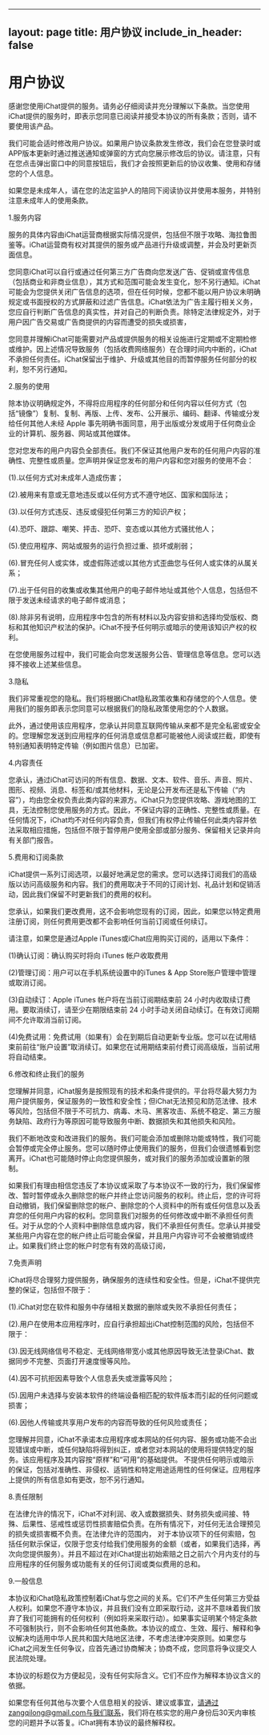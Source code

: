  ---
layout: page
title: 用户协议
include_in_header: false
---
 
 # 用户协议

  感谢您使用iChat提供的服务。请务必仔细阅读并充分理解以下条款。当您使用iChat提供的服务时，即表示您同意已阅读并接受本协议的所有条款；否则，请不要使用该产品。

  我们可能会适时修改用户协议。如果用户协议条款发生修改，我们会在您登录时或APP版本更新时通过推送通知或弹窗的方式向您展示修改后的协议。请注意，只有在您点击弹出窗口中的同意按钮后，我们才会按照更新后的协议收集、使用和存储您的个人信息。

  如果您是未成年人，请在您的法定监护人的陪同下阅读协议并使用本服务，并特别注意未成年人的使用条款。

  1.服务内容

  服务的具体内容由iChat运营商根据实际情况提供，包括但不限于攻略、海拉鲁图鉴等。iChat运营商有权对其提供的服务或产品进行升级或调整，并会及时更新页面信息。

  您同意iChat可以自行或通过任何第三方广告商向您发送广告、促销或宣传信息（包括商业和非商业信息），其方式和范围可能会发生变化，恕不另行通知。iChat可能会为您提供关闭广告信息的选项，但在任何时候，您都不能以用户协议未明确规定或书面授权的方式屏蔽和过滤广告信息。iChat依法为广告主履行相关义务，您应自行判断广告信息的真实性，并对自己的判断负责。除特定法律规定外，对于用户因广告交易或广告商提供的内容而遭受的损失或损害，

  您同意并理解iChat可能需要对产品或提供服务的相关设施进行定期或不定期检修或维护。因上述情况导致服务（包括收费网络服务）在合理时间内中断的，iChat不承担任何责任。iChat保留出于维护、升级或其他目的而暂停服务任何部分的权利，恕不另行通知。

  2.服务的使用

  除本协议明确规定外，不得将应用程序的任何部分和任何内容以任何方式（包括“镜像”）复制、复制、再版、上传、发布、公开展示、编码、翻译、传输或分发给任何其他人未经 Apple 事先明确书面同意，用于出版或分发或用于任何商业企业的计算机、服务器、网站或其他媒体。

  您对您发布的用户内容负全部责任。我们不保证其他用户发布的任何用户内容的准确性、完整性或质量。您声明并保证您发布的用户内容和您对服务的使用不会：

  (1).以任何方式对未成年人造成伤害；

  (2).被用来有意或无意地违反或以任何方式不遵守地区、国家和国际法；

  (3).以任何方式违反、违反或侵犯任何第三方的知识产权；

  (4).恐吓、跟踪、嘲笑、抨击、恐吓、变态或以其他方式骚扰他人；

  (5).使应用程序、网站或服务的运行负担过重、损坏或削弱；

  (6).冒充任何人或实体，或虚假陈述或以其他方式歪曲您与任何人或实体的从属关系；

  (7).出于任何目的收集或收集其他用户的电子邮件地址或其他个人信息，包括但不限于发送未经请求的电子邮件或消息；

  (8).除非另有说明，应用程序中包含的所有材料以及内容安排和选择均受版权、商标和其他知识产权法的保护。iChat不授予任何明示或暗示的使用该知识产权的权利。

  在您使用服务过程中，我们可能会向您发送服务公告、管理信息等信息。您可以选择不接收上述某些信息。

  3.隐私

  我们非常重视您的隐私。我们将根据iChat隐私政策收集和存储您的个人信息。使用我们的服务即表示您同意可以根据我们的隐私政策使用您的个人数据。

  此外，通过使用该应用程序，您承认并同意互联网传输从来都不是完全私密或安全的。您理解您发送到应用程序的任何消息或信息都可能被他人阅读或拦截，即使有特别通知表明特定传输（例如图片信息）已加密。

  4.内容责任

  您承认，通过iChat可访问的所有信息、数据、文本、软件、音乐、声音、照片、图形、视频、消息、标签和/或其他材料，无论是公开发布还是私下传输（“内容”），均由您全权负责此类内容的来源方。iChat只为您提供攻略、游戏地图的工具，无法控制您使用服务的方式。因此，不保证内容的正确性、完整性或质量。在任何情况下，iChat均不对任何内容负责，但我们有权停止传输任何此类内容并依法采取相应措施，包括但不限于暂停用户使用全部或部分服务、保留相关记录并向有关部门报告。

  5.费用和订阅条款

  iChat提供一系列订阅选项，以最好地满足您的需求。您可以选择订阅我们的高级版以访问高级服务和内容。我们的费用取决于不同的订阅计划、礼品计划和促销活动，因此我们保留不时更新我们的费用的权利。

  您承认，如果我们更改费用，这不会影响您现有的订阅，因此，如果您以特定费用注册订阅，则任何费用更改都不会影响任何当前订阅或任何续订。

  请注意，如果您是通过Apple iTunes或iChat应用购买订阅的，适用以下条件：

  (1)确认订阅：确认购买时将向 iTunes 帐户收取费用

  (2)管理订阅：用户可以在手机系统设置中的iTunes & App Store账户管理中管理或取消订阅。

  (3)自动续订：Apple iTunes 帐户将在当前订阅期结束前 24 小时内收取续订费用。要取消续订，请至少在期限结束前 24 小时手动关闭自动续订。在有效订阅期间不允许取消当前订阅。

  (4)免费试用：免费试用（如果有）会在到期后自动更新专业版。您可以在试用结束前前往“账户设置”取消续订。如果您在试用期结束前付费订阅高级版，当前试用将自动结束。

  6.修改和终止我们的服务

  您理解并同意，iChat服务是按照现有的技术和条件提供的。平台将尽最大努力为用户提供服务，保证服务的一致性和安全性；但iChat无法预见和防范法律、技术等风险，包括但不限于不可抗力、病毒、木马、黑客攻击、系统不稳定、第三方服务缺陷、政府行为等原因可能导致服务中断、数据损失和其他损失和风险。

  我们不断地改变和改进我们的服务。我们可能会添加或删除功能或特性，我们可能会暂停或完全停止服务。您可以随时停止使用我们的服务，但我们会很遗憾看到您离开。iChat也可能随时停止向您提供服务，或对我们的服务添加或设置新的限制。

  如果我们有理由相信您违反了本协议或采取了与本协议不一致的行为，我们保留修改、暂时暂停或永久删除您的帐户并终止您访问服务的权利。终止后，您的许可将自动撤销，我们保留删除您的帐户、删除您的个人资料中的所有或任何信息以及丢弃您的任何用户内容的权利。您同意我们对服务的任何修改或中断不承担任何责任。对于从您的个人资料中删除信息或内容，我们不承担任何责任。您承认并接受某些用户内容在您的帐户终止后可能会保留，并且用户内容许可不会被撤销或终止。如果我们终止您的帐户时您有有效的高级订阅，

  7.免责声明

  iChat将尽合理努力提供服务，确保服务的连续性和安全性。但是，iChat不提供完整的保证，包括但不限于：

  (1).iChat对您在软件和服务中存储相关数据的删除或失败不承担任何责任；

  (2).用户在使用本应用程序时，应自行承担超出iChat控制范围的风险，包括但不限于：

  (3).因无线网络信号不稳定、无线网络带宽小或其他原因导致无法登录iChat、数据同步不完整、页面打开速度慢等风险。

  (4).因不可抗拒因素导致个人信息丢失或泄露等风险；

  (5).因用户未选择与安装本软件的终端设备相匹配的软件版本而引起的任何问题或损害；

  (6).因他人传输或共享用户发布的内容而导致的任何风险或责任；

  您理解并同意，iChat不承诺本应用程序或本网站的任何内容、服务或功能不会出现错误或中断，或任何缺陷将得到纠正，或者您对本网站的使用将提供特定的服务。该应用程序及其内容按“原样”和“可用”的基础提供。 不提供任何明示或暗示的保证，包括对准确性、非侵权、适销性和特定用途适用性的任何保证。应用程序上提供的所有信息如有更改，恕不另行通知。

  8.责任限制

  在法律允许的情况下，iChat不对利润、收入或数据损失、财务损失或间接、特殊、后果性、惩戒性或惩罚性损害赔偿负责。在所有情况下，对任何无法合理预见的损失或损害概不负责。在法律允许的范围内， 对于本协议项下的任何索赔，包括任何默示保证，仅限于您支付给我们使用服务的金额（或者，如果我们选择，再次向您提供服务）。并且不超过在对iChat提出初始索赔之日之前六个月内支付的与应用程序的任何服务或功能有关的任何订阅或类似费用的总和。

  9.一般信息

  本协议和iChat隐私政策控制着iChat与您之间的关系。它们不产生任何第三方受益人权利。如果您不遵守本协议，并且我们没有立即采取行动，这并不意味着我们放弃了我们可能拥有的任何权利（例如将来采取行动）。如果事实证明某个特定条款不可强制执行，则不会影响任何其他条款。本协议的成立、生效、履行、解释和争议解决均适用中华人民共和国大陆地区法律，不考虑法律冲突原则。如果您与iChat之间发生任何争议，应首先通过协商解决；协商不成，您同意将争议提交人民法院处理。

  本协议的标题仅为方便起见，没有任何实际含义。它们不应作为解释本协议含义的依据。

  如果您有任何其他与次要个人信息相关的投诉、建议或事宜，请通过zangqilong@gmail.com与我们联系，我们将在核实您的用户身份后30天内审核您的问题并予以答复。iChat拥有本协议的最终解释权。


